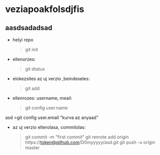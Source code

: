 # veziapoakfolsdjfis
## aasdsadadsad

- helyi repo 
    > git init 
 - ellenorzes:
    > git dtatus
- elokezsites az uj verzio ,beindexeles:
    > git add  
- ellenrozes: username, meail:
    > git config user.name

asd
    >git config user.email "kurva az anyaad"
- az uj verzio elterolasa, commitolas:
    > git commit -m "first commit"
    >git remote add origin https://token@github.com/D0myyyyy/asd.git
    >git push -u origin master